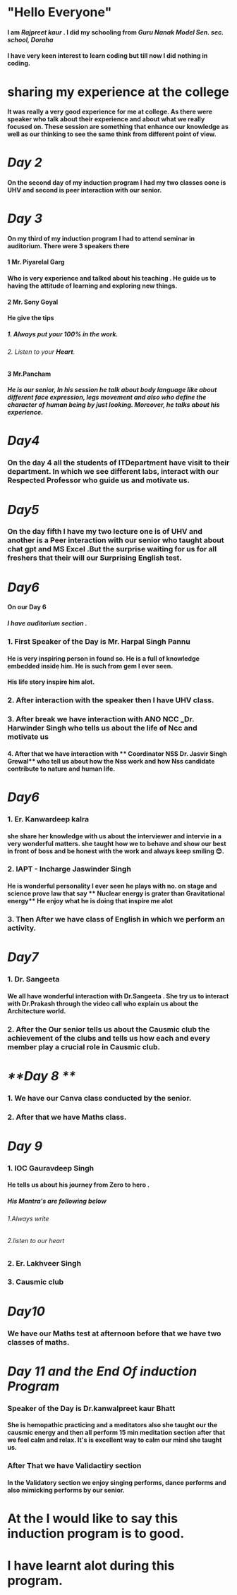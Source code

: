 # "Hello Everyone"

#### I am _**Rajpreet kaur**_ . I did my schooling from _**Guru Nanak Model Sen. sec. school, Doraha**_

#### I have very keen interest to learn coding but till now I did nothing in coding. 

# sharing my experience at the college

#### It was really a very good experience for me at college. As there were speaker who talk about their experience and about what we really focused on. These session are something that enhance our knowledge as well as our thinking to see the same think from different point of view. 

# _**Day 2**_

#### On the second day of my induction program  I had my two classes oone is UHV and second is peer interaction with our senior. 

# _**Day 3**_

#### On my third of my induction program I had to attend seminar in auditorium. There were 3 speakers there 

####  **1** **Mr. Piyarelal Garg**

#### Who is very experience and talked about his teaching . He guide us to having the attitude of learning and exploring new things. 

####  **2** **Mr. Sony Goyal**
#### He give the **tips** 
##### 1. Always put your **100%** in the work.
###### 2. Listen to your **Heart**.
 
####  **3** **Mr.Pancham**

##### He is our senior, In his session he talk about body language like about different face expression, legs movement and also who define the character of human being by just looking. Moreover, he talks about his experience. 

# _**Day4**_

### On the day **4** all the students of **ITDepartment** have visit to their department. In which we see different labs, interact with our **Respected Professor** who guide us and motivate us. 

# _**Day5**_

### On the day fifth I have my two lecture one is of **UHV** and another is a **Peer interaction** with our senior who taught about **chat gpt** and **MS Excel** .But  the surprise waiting for us for all freshers that their will our **Surprising English test**.

# _**Day6**_
#### On our  Day 6
##### I have auditorium section . 
 ### 1. First Speaker of the Day is Mr. Harpal Singh Pannu
#### He is very inspiring person in found so. He is a full of knowledge embedded inside him. He is such from gem I ever seen. 
#### His life story inspire him alot. 
 
### 2. After  interaction with the speaker then I have **UHV** class. 

### 3. After break we have interaction with **ANO NCC _Dr. Harwinder Singh** who tells us about the life of Ncc and motivate us 

#### 4. After that we have interaction with ** Coordinator NSS Dr. Jasvir Singh Grewal** who tell us about how the Nss work and how Nss candidate contribute to nature and human life. 

# _**Day6**_

### 1. Er. Kanwardeep kalra

#### she share her knowledge with us about the interviewer and intervie in a very wonderful matters. she taught how we to behave and show our best in front of boss and be honest with the work and always keep smiling 😊. 

### 2. IAPT - Incharge Jaswinder Singh 

#### He is wonderful personality I ever seen he plays with no. on stage and science prove law that say ** Nuclear energy is grater than Gravitational energy** He enjoy what he is doing that inspire me alot

### 3. Then After we have class of English in which we perform an activity. 

# _**Day7**_ 

### 1. Dr. Sangeeta 

#### We all have wonderful interaction with **Dr.Sangeeta** . She try us to interact  with **Dr.Prakash** through the video call who explain us about the Architecture world. 

### 2.  After the Our senior tells us about the **Causmic club** the achievement of the clubs and tells us how each and every member play a crucial role in Causmic club.

# _**Day 8 **_ 

### 1. We have our **Canva class** conducted by the senior. 
### 2. After that we have **Maths** class. 

# _**Day 9**_
### 1. **IOC  Gauravdeep Singh**

#### He tells us about his journey from  **Zero to hero** . 
##### His Mantra's are  following below
###### 1.Always write
###### 2.listen to our heart 

### 2. Er. Lakhveer Singh 
### 3. Causmic club

# _**Day10**_

### We have our Maths test at afternoon before that we have two classes of maths. 

# _**Day 11 and the End Of induction Program**_

### Speaker of the Day is **Dr.kanwalpreet kaur Bhatt**
#### She is hemopathic practicing and a meditators also she taught our the causmic energy and then all perform 15 min meditation section after that we feel calm and relax. It's is excellent way to calm our mind she taught us. 

### After That we have Validactiry section 
#### In the Validatory section we enjoy singing performs, dance performs and also mimicking performs by our senior. 

# At the I would like to say this induction program is to good. 
# I have learnt alot during this program. 

